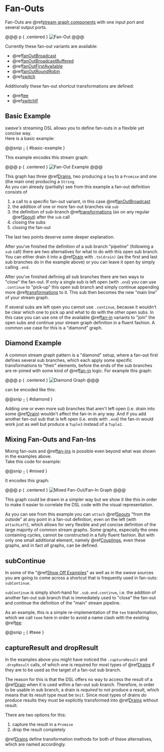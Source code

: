 Fan-Outs
========

Fan-Outs are @ref[stream graph components] with one input port and several output ports.
 
@@@ p { .centered }
![Fan-Out](.../fan-out.svg)
@@@

Currently these fan-out variants are available:
 
* @ref[fanOutBroadcast]
* @ref[fanOutBroadcastBuffered]
* @ref[fanOutFirstAvailable]
* @ref[fanOutRoundRobin]
* @ref[switch]

Additionally these fan-out shortcut transformations are defined:

* @ref[tee]
* @ref[switchIf]


Basic Example
-------------

*swave's* streaming DSL allows you to define fan-outs in a flexible yet concise way.<br/>
Here is a basic example:

@@snip [-]($test/FanOutSpec.scala) { #basic-example }  

This example encodes this stream graph:

@@@ p { .centered }
![Fan-Out Example](.../basic-fan-out.svg)
@@@

This graph has three @ref[Drains], two producing a `Seq` to a `Promise` and one (the main one) producing a `String`. <br/>
As you can already (partially) see from this example a fan-out definition consists of

1. a call to a specific fan-out variant, in this case @ref[fanOutBroadcast]
2. the addition of one or more fan-out branches via `sub`
3. the definition of sub-branch @ref[transformations][] (as on any regular @ref[Spout]) after the `sub` call 
4. closing the subs
5. closing the fan-out
 
The last two points deserve some deeper explanation.

After you've finished the definition of a sub branch "pipeline" (following a `sub` call) there are two alternatives for
what to do with this open sub branch. You can either drain it into a @ref[Drain] with `.to(drain)` (as the first and
last sub branches do in the example above) or you can leave it open by simply calling `.end`.

After you've finished defining all sub branches there are two ways to "close" the fan-out. If only a single sub is left
open (with `.end`) you can use `.continue` to "pick-up" this open sub branch and simply continue appending more
@ref[transformations] to it. This sub then becomes the new "main line" of your stream graph.

If several subs are left open you cannot use `.continue`, because it wouldn't be clear which one to pick up and what to
do with the other open subs. In this case you can use one of the available @ref[fan-in] variants to "join" the open
subs and continue your stream graph definition in a fluent fashion. A common use case for this is a "diamond" graph.


Diamond Example
---------------

A common stream graph pattern is a "diamond" setup, where a fan-out first defines several sub branches, which each
apply some specific transformations to "their" elements, before the ends of the sub branches are re-joined with some
kind of @ref[fan-in] logic. For example this graph:

@@@ p { .centered }
![Diamond Graph](.../diamond.svg)
@@@

can be encoded like this:

@@snip [-]($test/FanOutSpec.scala) { #diamond }

Adding one or even more sub branches that aren't left open (i.e. drain into some @ref[Drain]) wouldn't affect the
fan-in in any way. And if you add another fan-out sub that is left open (i.e. ends with `.end`) the fan-in would work
just as well but produce a `Tuple3` instead of a `Tuple2`.


Mixing Fan-Outs and Fan-Ins
---------------------------

Mixing fan-outs and @ref[fan-ins] is possible even beyond what was shown in the examples above.<br/>
Take this code for example:

@@snip [-]($test/FanOutSpec.scala) { #mixed }

It encodes this graph:

@@@ p { .centered }
![Mixed Fan-Out/Fan-In Graph](.../mixed.svg)
@@@

This graph could be drawn in a simpler way but we show it like this in order to make it easier to correlate the DSL
code with the visual representation.

As you can see from this example you can `attach` @ref[Spouts] "from the outside" at any point in a fan-out definition,
even on the left (with `attachLeft`), which allows for very flexible and yet concise definition of the large majority
of common stream graphs. Some graphs, especially the ones containing cycles, cannot be constructed in a fully fluent
fashion. But with only one small additional element, namely @ref[Couplings], even these graphs, and in fact *all*
graphs, can be defined.
 

subContinue
-----------

In some of the "@ref[Show Off Examples]" as well as in the *swave* sources you are going to come across a shortcut that
is frequently used in fan-outs: `subContinue`.

`subContinue` is simply short-hand for `.sub.end.continue`, i.e. the addition of another fan-out sub branch that is
immediately used to "close" the fan-out and continue the definition of the "main" stream pipeline.

As an example, this is a simple re-implementation of the `tee` transformation, which we call `teee` here in order to
avoid a name clash with the existing @ref[tee]:  

@@snip [-]($test/FanOutSpec.scala) { #teee }


captureResult and dropResult 
----------------------------

In the examples above you might have noticed the `.captureResult` and `.dropResult` calls, of which one is required for
most types of @ref[Drains] if they are to be used as the target of a fan-out sub branch.

The reason for this is that the DSL offers no way to access the result of a @ref[Drain] when it is used within a
fan-out sub branch. Therefore, in order to be usable in sub branch, a drain is *required* to not produce a result,
which means that its result type must be `Unit`. Since most types of drains *do* produce results they must be explicitly
transformed into @ref[Drains] without result.

There are two options for this:

1. capture the result in a `Promise`
2. drop the result completely

@ref[Drains] define transformation methods for both of these alternatives, which are named accordingly. 

 
  [stream graph components]: ../basics.md#streams-as-graphs
  [Spout]: ../spouts.md
  [Spouts]: ../spouts.md
  [Drains]: ../drains.md
  [Drain]: ../drains.md
  [transformations]: overview.md
  [fan-in]: fan-ins.md
  [fan-ins]: fan-ins.md
  [Couplings]: couplings.md
  [Show Off Examples]: ../show-off/overview.md
  [fanOutBroadcast]: reference/fanOutBroadcast.md
  [fanOutBroadcastBuffered]: reference/fanOutBroadcastBuffered.md
  [fanOutFirstAvailable]: reference/fanOutFirstAvailable.md
  [fanOutRoundRobin]: reference/fanOutRoundRobin.md
  [switch]: reference/switch.md
  [switchIf]: reference/switchIf.md
  [tee]: reference/tee.md